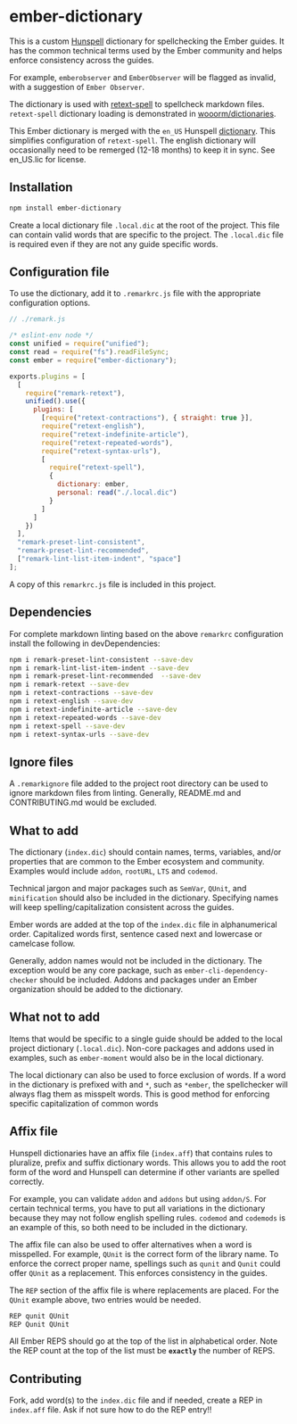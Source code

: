 # ember-dictionary

This is a custom [Hunspell](http://hunspell.github.io) dictionary for spellchecking the Ember guides.  It has the common technical terms used by the Ember community and helps enforce consistency across the guides.

For example, `emberobserver` and `EmberObserver` will be flagged as invalid, with a suggestion of `Ember Observer`.

The dictionary is used with [retext-spell](https://github.com/retextjs/retext-spell) to spellcheck markdown files. `retext-spell` dictionary loading is demonstrated in [wooorm/dictionaries](https://github.com/wooorm/dictionaries).

This Ember dictionary is merged with the `en_US` Hunspell [dictionary](http://wordlist.sourceforge.net). This simplifies configuration of `retext-spell`.  The english dictionary will occasionally need to be remerged (12-18 months) to keep it in sync. See en_US.lic for license.

## Installation

```bash
npm install ember-dictionary
```

Create a local dictionary file `.local.dic` at the root of the project. This file can contain valid words that are specific to the project. The `.local.dic` file is required even if they are not any guide specific words.

## Configuration file

To use the dictionary, add it to `.remarkrc.js` file with the appropriate configuration options.


```js
// ./remark.js

/* eslint-env node */
const unified = require("unified");
const read = require("fs").readFileSync;
const ember = require("ember-dictionary");

exports.plugins = [
  [
    require("remark-retext"),
    unified().use({
      plugins: [
        [require("retext-contractions"), { straight: true }],
        require("retext-english"),
        require("retext-indefinite-article"),
        require("retext-repeated-words"),
        require("retext-syntax-urls"),
        [
          require("retext-spell"),
          {
            dictionary: ember,
            personal: read("./.local.dic")
          }
        ]
      ]
    })
  ],
  "remark-preset-lint-consistent",
  "remark-preset-lint-recommended",
  ["remark-lint-list-item-indent", "space"]
];
```

A copy of this `remarkrc.js` file is included in this project.

## Dependencies

For complete markdown linting based on the above `remarkrc` configuration install the following in devDependencies:

```bash
npm i remark-preset-lint-consistent --save-dev
npm i remark-lint-list-item-indent --save-dev
npm i remark-preset-lint-recommended  --save-dev
npm i remark-retext --save-dev
npm i retext-contractions --save-dev
npm i retext-english --save-dev
npm i retext-indefinite-article --save-dev
npm i retext-repeated-words --save-dev
npm i retext-spell --save-dev
npm i retext-syntax-urls --save-dev
```

## Ignore files

A `.remarkignore` file added to the project root directory can be used to ignore markdown files from linting.  Generally, README.md and CONTRIBUTING.md would be excluded.

## What to add

The dictionary (`index.dic`) should contain names, terms, variables, and/or properties that are common to the Ember ecosystem and community. Examples would include `addon`, `rootURL`, `LTS` and `codemod`.

Technical jargon and major packages such as `SemVar`, `QUnit`, and `minification` should also be included in the dictionary. Specifying names will keep spelling/capitalization consistent across the guides.

Ember words are added at the top of the `index.dic` file in alphanumerical order.  Capitalized words first, sentence cased next and lowercase or camelcase follow.

Generally, addon names would not be included in the dictionary.  The exception would be any core package, such as `ember-cli-dependency-checker` should be included.  Addons and packages under an Ember organization should be added to the dictionary.

## What not to add

Items that would be specific to a single guide should be added to the local project dictionary (`.local.dic`). Non-core packages and addons used in examples, such as `ember-moment` would also be in the local dictionary.

The local dictionary can also be used to force exclusion of words.  If a word in the dictionary is prefixed with and `*`, such as `*ember`, the spellchecker will always flag them as misspelt words.  This is good method for enforcing specific capitalization of common words

## Affix file

Hunspell dictionaries have an affix file (`index.aff`) that contains rules to pluralize, prefix and suffix dictionary words. This allows you to add the root form of the word and Hunspell can determine if other variants are spelled correctly.

For example, you can validate `addon` and `addons` but using `addon/S`. For certain technical terms, you have to put all variations in the dictionary because they may not follow english spelling rules.  `codemod` and `codemods` is an example of this, so both need to be included in the dictionary.

The affix file can also be used to offer alternatives when a word is misspelled.  For example, `QUnit` is the correct form of the library name. To enforce the correct proper name, spellings such as `qunit` and `Qunit` could offer `QUnit` as a replacement. This enforces consistency in the guides.

The `REP` section of the affix file is where replacements are placed. For the `QUnit` example above, two entries would be needed.

```sh
REP qunit QUnit
REP Qunit QUnit
```

All Ember REPS should go at the top of the list in alphabetical order.  Note the REP count at the top of the list must be **`exactly`** the number of REPS.


## Contributing

Fork, add word(s) to the `index.dic` file and if needed, create a REP in `index.aff` file.
Ask if not sure how to do the REP entry!!
